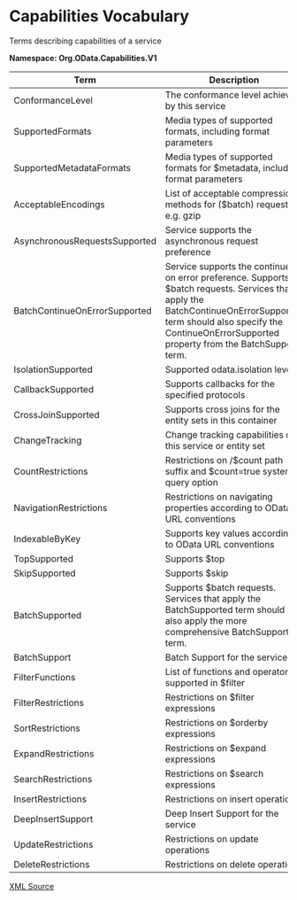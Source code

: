 # Capabilities Vocabulary

Terms describing capabilities of a service

**Namespace: Org.OData.Capabilities.V1**

Term|Description
----|-----------
ConformanceLevel|The conformance level achieved by this service
SupportedFormats|Media types of supported formats, including format parameters
SupportedMetadataFormats|Media types of supported formats for $metadata, including format parameters
AcceptableEncodings|List of acceptable compression methods for ($batch) requests, e.g. gzip
AsynchronousRequestsSupported|Service supports the asynchronous request preference
BatchContinueOnErrorSupported|Service supports the continue on error preference. Supports $batch requests. Services that apply the BatchContinueOnErrorSupported term should also specify the ContinueOnErrorSupported property from the BatchSupport term.
IsolationSupported|Supported odata.isolation levels
CallbackSupported|Supports callbacks for the specified protocols
CrossJoinSupported|Supports cross joins for the entity sets in this container
ChangeTracking|Change tracking capabilities of this service or entity set
CountRestrictions|Restrictions on /$count path suffix and $count=true system query option
NavigationRestrictions|Restrictions on navigating properties according to OData URL conventions
IndexableByKey|Supports key values according to OData URL conventions
TopSupported|Supports $top
SkipSupported|Supports $skip
BatchSupported|Supports $batch requests. Services that apply the BatchSupported term should also apply the more comprehensive BatchSupport term.
BatchSupport|Batch Support for the service
FilterFunctions|List of functions and operators supported in $filter
FilterRestrictions|Restrictions on $filter expressions
SortRestrictions|Restrictions on $orderby expressions
ExpandRestrictions|Restrictions on $expand expressions
SearchRestrictions|Restrictions on $search expressions
InsertRestrictions|Restrictions on insert operations
DeepInsertSupport|Deep Insert Support for the service
UpdateRestrictions|Restrictions on update operations
DeleteRestrictions|Restrictions on delete operations

[XML Source](Org.OData.Capabilities.V1.xml)